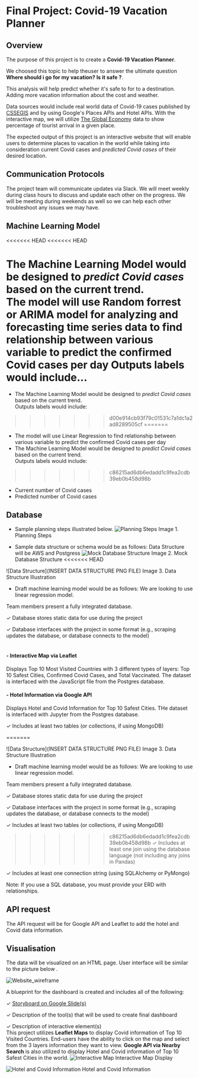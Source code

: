 # Final Project: Covid-19 Vacation Planner

## Overview

The purpose of this project is to create a <b>Covid-19 Vacation Planner</b>. 

We choosed this topic to help theuser to answer the ultimate question <b> Where should i go for my vacation? Is it safe ?</b>.  

This analysis will help predict whether it's safe to for to a destination. Adding more vacation information about the cost and weather. 

Data sources would include real world data of Covid-19 cases published by [CSSEGIS](https://github.com/CSSEGISandData/COVID-19.git) and by using Google's Places APIs and Hotel APIs.  With the interactive map, we will utilize [The Global Economy](https://www.theglobaleconomy.com/download-data.php) data to show percentage of tourist arrival in a given place.  

The expected output of this project is an interactive website that will enable users to determine places to vacation in the world while taking into consideration current Covid cases and <i>predicted Covid cases</i> of their desired location. 

## Communication Protocols

The project team will communicate updates via Slack.  We will meet weekly during class hours to discuss and update each other on the progress.  We will be meeting during weekends as well so we can help each other troubleshoot any issues we may have. 

## Machine Learning Model
<<<<<<< HEAD
<<<<<<< HEAD

The Machine Learning Model would be designed to <i>predict Covid cases</i> based on the current trend.  
The model will use Random forrest or ARIMA model for analyzing and forecasting time series data to find relationship between various variable to predict the confirmed Covid cases per day
Outputs labels would include...
=======
- The Machine Learning Model would be designed to <i>predict Covid cases</i> based on the current trend.  
Outputs labels would include:
>>>>>>> d00e914cb93f79c01531c7a1dc1a2ad8289505cf
=======
- The model will use Linear Regression to find relationship between various variable to predict the confirmed Covid cases per day
- The Machine Learning Model would be designed to <i>predict Covid cases</i> based on the current trend.  
Outputs labels would include:
>>>>>>> c86215ad6db6edadd1c9fea2cdb39eb0b458d98b
- Current number of Covid cases
- Predicted number of Covid cases

## Database

- Sample planning steps illustrated below.
![Planning Steps](/Images/Planning_Steps.png)
Image 1. Planning Steps

- Sample data structure or schema would be as follows:
Data Structure will be AWS and Postgress
![Mock Database Structure](/Images/Test_sample_image.png)
Image 2. Mock Database Structure
<<<<<<< HEAD

![Data Structure](INSERT DATA STRUCTURE PNG FILE)
Image 3. Data Structure Illustration

- Draft machine learning model would be as follows: We are looking to use linear regression model. 

Team members present a fully integrated database.

✓ Database stores static data for use during the project

✓ Database interfaces with the project in some format (e.g., scraping updates the database, or database connects to the model)
#### <br><b>- Interactive Map via Leaflet</b>
Displays Top 10 Most Visited Countries with 3 different types of layers: Top 10 Safest Cities, Confirmed Covid Cases, and Total Vaccinated.
The dataset is interfaced with the JavaScript file from the Postgres database.
#### <b>- Hotel Information via Google API</b>
Displays Hotel and Covid Information for Top 10 Safest Cities.
THe dataset is interfaced with Jupyter from the Postgres database. 

✓ Includes at least two tables (or collections, if using MongoDB)

=======

![Data Structure](INSERT DATA STRUCTURE PNG FILE)
Image 3. Data Structure Illustration

- Draft machine learning model would be as follows: We are looking to use linear regression model. 

Team members present a fully integrated database.

✓ Database stores static data for use during the project

✓ Database interfaces with the project in some format (e.g., scraping updates the database, or database connects to the model)

✓ Includes at least two tables (or collections, if using MongoDB)

>>>>>>> c86215ad6db6edadd1c9fea2cdb39eb0b458d98b
✓ Includes at least one join using the database language (not including any joins in Pandas)

✓ Includes at least one connection string (using SQLAlchemy or PyMongo)

Note: If you use a SQL database, you must provide your ERD with relationships.

## API request 

The API request will be for Google API and Leaflet to add the hotel and Covid data information. 

## Visualisation 

The data will be visualized on an HTML page. User interface will be similar to the picture below .

![Website_wireframe](https://user-images.githubusercontent.com/91625564/155895250-277bab40-3f1e-4e4b-84bc-a84a169f19b0.png)

A blueprint for the dashboard is created and includes all of the following:

✓ [Storyboard on Google Slide(s)](https://docs.google.com/presentation/d/1rRUgBaMj10F-QSXcLct27BEUSyZpRNjWwqpKbI4w5Ks/edit?usp=sharing)

✓ Description of the tool(s) that will be used to create final dashboard

✓ Description of interactive element(s)
<br>This project utilizes <b>Leaflet Maps</b> to display Covid information of Top 10 Visited Countries.  End-users have the ability to click on the map and select from the 3 layers information they want to view.  <b>Google API via Nearby Search</b> is also utilized to display Hotel and Covid information of Top 10 Safest Cities in the world. 
![Interactive Map](/Images/Interactive_Map.png)
Interactive Map Display

![Hotel and Covid Information](/Images/Hotel_Covid_Info.png)
Hotel and Covid Information

